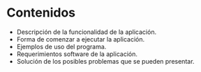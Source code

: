 # Contenidos

- Descripción de la funcionalidad de la aplicación.
- Forma de comenzar a ejecutar la aplicación.
- Ejemplos de uso del programa.
- Requerimientos software de la aplicación.
- Solución de los posibles problemas que se pueden presentar.
